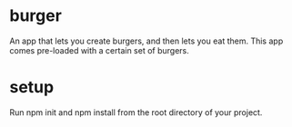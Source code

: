 # burger

An app that lets you create burgers, and then lets you eat them. This app comes pre-loaded with a certain set of burgers.

# setup
Run npm init and npm install from the root directory of your project.